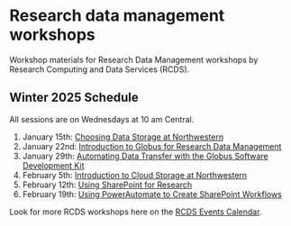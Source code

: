 # Research data management workshops
Workshop materials for Research Data Management workshops by Research Computing and Data Services (RCDS).

## Winter 2025 Schedule
All sessions are on Wednesdays at 10 am Central.
1. January 15th: [Choosing Data Storage at Northwestern](https://planitpurple.northwestern.edu/event/622679)
2. January 22nd: [Introduction to Globus for Research Data Management](https://planitpurple.northwestern.edu/event/622680)
3. January 29th: [Automating Data Transfer with the Globus Software Development Kit](https://planitpurple.northwestern.edu/event/622671)
4. February 5th: [Introduction to Cloud Storage at Northwestern](https://planitpurple.northwestern.edu/event/622677)
5. February 12th: [Using SharePoint for Research](https://planitpurple.northwestern.edu/event/622683)
6. February 19th: [Using PowerAutomate to Create SharePoint Workflows](https://planitpurple.northwestern.edu/event/622686)
  
  
Look for more RCDS workshops here on the [RCDS Events Calendar](https://planitpurple.northwestern.edu/calendar/4661).
